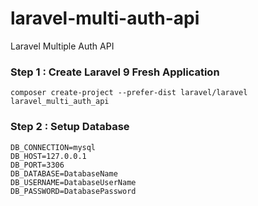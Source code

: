 # laravel-multi-auth-api
Laravel Multiple Auth API

### Step 1 : Create Laravel 9 Fresh Application
```
composer create-project --prefer-dist laravel/laravel laravel_multi_auth_api
```

### Step 2 : Setup Database
```
DB_CONNECTION=mysql
DB_HOST=127.0.0.1
DB_PORT=3306
DB_DATABASE=DatabaseName
DB_USERNAME=DatabaseUserName
DB_PASSWORD=DatabasePassword
```